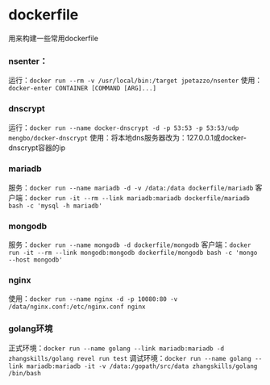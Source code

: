 dockerfile
==========

用来构建一些常用dockerfile

### nsenter：

运行：`docker run --rm -v /usr/local/bin:/target jpetazzo/nsenter`
使用：`docker-enter CONTAINER [COMMAND [ARG]...]`

### dnscrypt

运行：`docker run --name docker-dnscrypt -d -p 53:53 -p 53:53/udp mengbo/docker-dnscrypt`
使用：将本地dns服务器改为：127.0.0.1或docker-dnscrypt容器的ip

### mariadb

服务：`docker run --name mariadb -d -v /data:/data dockerfile/mariadb`
客户端：`docker run -it --rm --link mariadb:mariadb dockerfile/mariadb bash -c 'mysql -h mariadb'`

### mongodb

服务：`docker run --name mongodb -d dockerfile/mongodb`
客户端：`docker run -it --rm --link mongodb:mongodb dockerfile/mongodb bash -c 'mongo --host mongodb'`

### nginx

使用：`docker run --name nginx -d -p 10080:80 -v /data/nginx.conf:/etc/nginx.conf nginx`

### golang环境

正式环境：`docker run --name golang --link mariadb:mariadb -d zhangskills/golang revel run test`
调试环境：`docker run --name golang --link mariadb:mariadb -it -v /data:/gopath/src/data zhangskills/golang /bin/bash`